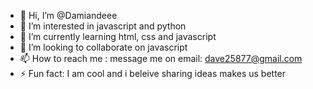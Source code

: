 - 👋 Hi, I’m @Damiandeee
- 👀 I’m interested in javascript and python
- 🌱 I’m currently learning html, css and javascript
- 💞️ I’m looking to collaborate on javascript
- 📫 How to reach me : message me on email: dave25877@gmail.com
- ⚡ Fun fact: I am cool and i beleive sharing ideas makes us better

<!---
Damiandeee/Damiandeee is a ✨ special ✨ repository because its `README.md` (this file) appears on your GitHub profile.
You can click the Preview link to take a look at your changes.
--->
